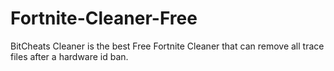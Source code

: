 # Fortnite-Cleaner-Free
BitCheats Cleaner is the best Free Fortnite Cleaner that can remove all trace files after a hardware id ban.
